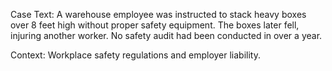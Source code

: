 Case Text: A warehouse employee was instructed to stack heavy boxes over 8 feet high without proper safety equipment. The boxes later fell, injuring another worker. No safety audit had been conducted in over a year.

Context: Workplace safety regulations and employer liability.
